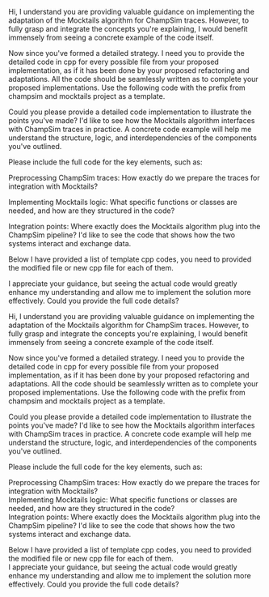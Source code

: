 Hi, I understand you are providing valuable guidance on implementing the adaptation of the Mocktails algorithm for ChampSim traces. However, to fully grasp and integrate the concepts you're explaining, I would benefit immensely from seeing a concrete example of the code itself.

  

Now since you've formed a detailed strategy. I need you to provide the detailed code in cpp for every possible file from your proposed implementation, as if it has been done by your proposed refactoring and adaptations. All the code should be seamlessly written as to complete your proposed implementations. Use the following code with the prefix from champsim and mocktails project as a template.

  

Could you please provide a detailed code implementation to illustrate the points you've made? I'd like to see how the Mocktails algorithm interfaces with ChampSim traces in practice. A concrete code example will help me understand the structure, logic, and interdependencies of the components you've outlined.

  

Please include the full code for the key elements, such as:

  

Preprocessing ChampSim traces: How exactly do we prepare the traces for integration with Mocktails?

Implementing Mocktails logic: What specific functions or classes are needed, and how are they structured in the code?

Integration points: Where exactly does the Mocktails algorithm plug into the ChampSim pipeline? I'd like to see the code that shows how the two systems interact and exchange data.

  

Below I have provided a list of template cpp codes, you need to provided the modified file or new cpp file for each of them.

I appreciate your guidance, but seeing the actual code would greatly enhance my understanding and allow me to implement the solution more effectively. Could you provide the full code details?







Hi, I understand you are providing valuable guidance on implementing the adaptation of the Mocktails algorithm for ChampSim traces. However, to fully grasp and integrate the concepts you're explaining, I would benefit immensely from seeing a concrete example of the code itself.

Now since you've formed a detailed strategy. I need you to provide the detailed code in cpp for every possible file from your proposed implementation, as if it has been done by your proposed refactoring and adaptations. All the code should be seamlessly written as to complete your proposed implementations. Use the following code with the prefix from champsim and mocktails project as a template.

Could you please provide a detailed code implementation to illustrate the points you've made? I'd like to see how the Mocktails algorithm interfaces with ChampSim traces in practice. A concrete code example will help me understand the structure, logic, and interdependencies of the components you've outlined.

Please include the full code for the key elements, such as:

Preprocessing ChampSim traces: How exactly do we prepare the traces for integration with Mocktails?  
Implementing Mocktails logic: What specific functions or classes are needed, and how are they structured in the code?  
Integration points: Where exactly does the Mocktails algorithm plug into the ChampSim pipeline? I'd like to see the code that shows how the two systems interact and exchange data.

Below I have provided a list of template cpp codes, you need to provided the modified file or new cpp file for each of them.  
I appreciate your guidance, but seeing the actual code would greatly enhance my understanding and allow me to implement the solution more effectively. Could you provide the full code details?
<!--stackedit_data:
eyJoaXN0b3J5IjpbLTEwMzMzNzc5MTRdfQ==
-->